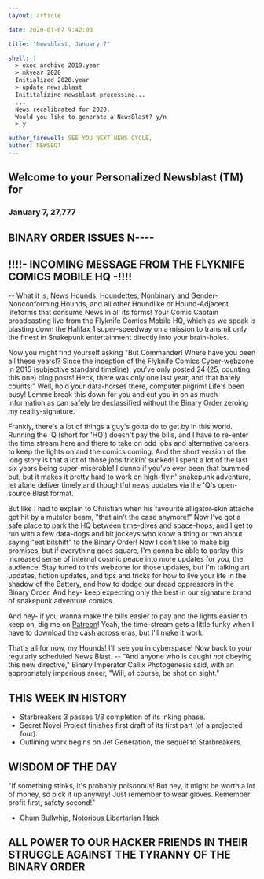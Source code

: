 ```yaml
---
layout: article

date: 2020-01-07 9:42:00

title: "Newsblast, January 7"

shell: |
  > exec archive 2019.year
  > mkyear 2020
  Initialized 2020.year
  > update news.blast
  Inititalizing newsblast processing...
  ...
  News recalibrated for 2020.
  Would you like to generate a NewsBlast? y/n
  > y

author_farewell: SEE YOU NEXT NEWS CYCLE,
author: NEWSBOT
---
```


## Welcome to your Personalized Newsblast (TM) for
### January 7, 27,777

## BINARY ORDER ISSUES N----
## !!!!- INCOMING MESSAGE FROM THE FLYKNIFE COMICS MOBILE HQ -!!!!
-- What it is, News Hounds, Houndettes, Nonbinary and Gender-Nonconforming Hounds, and all other Houndlike or Hound-Adjacent lifeforms that consume News in all its forms! Your Comic Captain broadcasting live from the Flyknife Comics Mobile HQ, which as we speak is blasting down the Halifax_1 super-speedway on a mission to transmit only the finest in Snakepunk entertainment directly into your brain-holes. 

Now you might find yourself asking "But Commander! Where have you been all these years!? Since the inception of the Flyknife Comics Cyber-webzone in 2015 (subjective standard timeline), you've only posted 24 (25, counting this one) blog posts! Heck, there was only one last year, and that barely counts!" Well, hold your data-horses there, computer pilgrim! Life's been busy! Lemme break this down for you and cut you in on as much information as can safely be declassified without the Binary Order zeroing my reality-signature. 

Frankly, there's a lot of things a guy's gotta do to get by in this world. Running the 'Q (short for 'HQ') doesn't pay the bills, and I have to re-enter the time stream here and there to take on odd jobs and alternative careers to keep the lights on and the comics coming. And the short version of the long story is that a lot of those jobs frickin' sucked! I spent a lot of the last six years being super-miserable! I dunno if you've ever been that bummed out, but it makes it pretty hard to work on high-flyin' snakepunk adventure, let alone deliver timely and thoughtful news updates via the 'Q's open-source Blast format. 

But like I had to explain to Christian when his favourite alligator-skin attache got hit by a mutator beam, "that ain't the case anymore!" Now I've got a safe place to park the HQ between time-dives and space-hops, and I get to run with a few data-dogs and bit jockeys who know a thing or two about saying "eat bitshift" to the Binary Order! Now I don't like to make big promises, but if everything goes square, I'm gonna be able to parlay this increased sense of internal cosmic peace into more updates for you, the audience. Stay tuned to this webzone for those updates, but I'm talking art updates, fiction updates, and tips and tricks for how to live your life in the shadow of the Battery, and how to dodge our dread oppressors in the Binary Order. And hey- keep expecting only the best in our signature brand of snakepunk adventure comics. 

And hey- if you wanna make the bills easier to pay and the lights easier to keep on, dig me on [Patreon](https://www.patreon.com/flyknifeComics)! Yeah, the time-stream gets a little funky when I have to download the cash across eras, but I'll make it work. 

That's all for now, my Hounds! I'll see you in cyberspace! Now back to your regularly scheduled News Blast.
-- "And anyone who is caught *not* obeying this new directive," Binary Imperator Callix Photogenesis said, with an appropriately imperious sneer, "Will, of course, be shot on sight."

## THIS WEEK IN HISTORY
- Starbreakers 3 passes 1/3 completion of its inking phase.
- Secret Novel Project finishes first draft of its first part (of a projected four).
- Outlining work begins on Jet Generation, the sequel to Starbreakers.

## WISDOM OF THE DAY
"If something stinks, it's probably poisonous! But hey, it might be worth a lot of money, so pick it up anyway! Just remember to wear gloves. Remember: profit first, safety second!"
- Chum Bullwhip, Notorious Libertarian Hack

## ALL POWER TO OUR HACKER FRIENDS IN THEIR STRUGGLE AGAINST THE TYRANNY OF THE BINARY ORDER